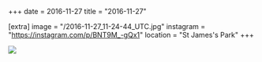 +++
date = 2016-11-27
title = "2016-11-27"

[extra]
image = "/2016-11-27_11-24-44_UTC.jpg"
instagram = "https://instagram.com/p/BNT9M_-gQx1"
location = "St James's Park"
+++

<img src="/2016-11-27_11-24-44_UTC.jpg" />
